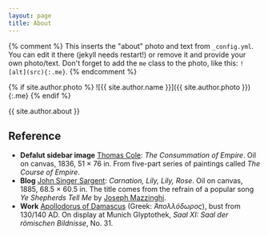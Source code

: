 ```yaml
---
layout: page
title: About
---
```


{% comment %}
  This inserts the "about" photo and text from `_config.yml`.
  You can edit it there (jekyll needs restart!) or remove it and provide your own photo/text.
  Don't forget to add the `me` class to the photo, like this: `![alt](src){:.me}`.
{% endcomment %}

{% if site.author.photo %}
  ![{{ site.author.name }}]({{ site.author.photo }}){:.me}
{% endif %}

{{ site.author.about }}

## Reference

 - **Defalut sidebar image** [Thomas Cole](https://en.wikipedia.org/wiki/Thomas_Cole):
   *The Consummation of Empire*. Oil on canvas, 1836, 51 × 76 in. From five-part
   series of paintings called *The Course of Empire*.
 - **Blog** [John Singer Sargent](https://en.wikipedia.org/wiki/John_Singer_Sargent):
   *Carnation, Lily, Lily, Rose*. Oil on canvas,	1885, 68.5 × 60.5 in. The title
   comes from the refrain of a popular song *Ye Shepherds Tell Me* by
   [Joseph Mazzinghi](https://en.wikipedia.org/wiki/Joseph_Mazzinghi).
 - **Work** [Apollodorus of Damascus](https://en.wikipedia.org/wiki/Apollodorus_of_Damascus) (Greek: *Ἀπολλόδωρος*),
   bust from 130/140 AD. On display at Munich Glyptothek, *Saal XI: Saal der römischen Bildnisse*,
   No. 31.
